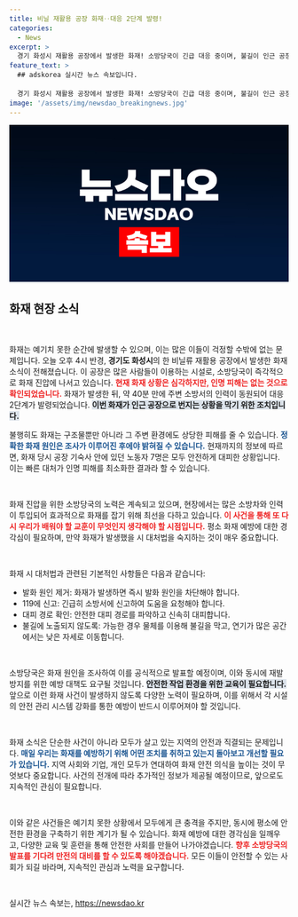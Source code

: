 ```yaml
---
title: 비닐 재활용 공장 화재‥대응 2단계 발령!
categories:
  - News
excerpt: >
  경기 화성시 재활용 공장에서 발생한 화재! 소방당국이 긴급 대응 중이며, 불길이 인근 공장으로 확산돼 초비상이 걸렸습니다. 인명 피해는 없는 상황, 자세한 소식은 클릭하세요!
feature_text: >
  ## adskorea 실시간 뉴스 속보입니다.

  경기 화성시 재활용 공장에서 발생한 화재! 소방당국이 긴급 대응 중이며, 불길이 인근 공장으로 확산돼 초비상이 걸렸습니다. 인명 피해는 없는 상황, 자세한 소식은 클릭하세요!
image: '/assets/img/newsdao_breakingnews.jpg'
---
```


<p><img src="/assets/img/newsdao_breakingnews.jpg" alt="adskorea 속보" /></p>

<h2 data-ke-size="size26">화재 현장 소식</h2>

<p data-ke-size="size16">&nbsp;</p>

<p>화재는 예기치 못한 순간에 발생할 수 있으며, 이는 많은 이들이 걱정할 수밖에 없는 문제입니다. 오늘 오후 4시 반경, <strong>경기도 화성시</strong>의 한 비닐류 재활용 공장에서 발생한 화재 소식이 전해졌습니다. 이 공장은 많은 사람들이 이용하는 시설로, 소방당국이 즉각적으로 화재 진압에 나서고 있습니다. <b><span style="color: #ee2323;">현재 화재 상황은 심각하지만, 인명 피해는 없는 것으로 확인되었습니다.</span></b> 화재가 발생한 뒤, 약 40분 만에 주변 소방서의 인력이 동원되어 대응 2단계가 발령되었습니다. <b><span style="background-color: #21538527;">이번 화재가 인근 공장으로 번지는 상황을 막기 위한 조치입니다.</span></b> </p>

<p>불행히도 화재는 구조물뿐만 아니라 그 주변 환경에도 상당한 피해를 줄 수 있습니다. <b><span style="color: #1a5490;">정확한 화재 원인은 조사가 이루어진 후에야 밝혀질 수 있습니다.</span></b> 현재까지의 정보에 따르면, 화재 당시 공장 기숙사 안에 있던 노동자 7명은 모두 안전하게 대피한 상황입니다. 이는 빠른 대처가 인명 피해를 최소화한 결과라 할 수 있습니다. </p>

<p data-ke-size="size16">&nbsp;</p>

<p>화재 진압을 위한 소방당국의 노력은 계속되고 있으며, 현장에서는 많은 소방차와 인력이 투입되어 효과적으로 화재를 잡기 위해 최선을 다하고 있습니다. <b><span style="color: #ee2323;">이 사건을 통해 또 다시 우리가 배워야 할 교훈이 무엇인지 생각해야 할 시점입니다.</span></b> 평소 화재 예방에 대한 경각심이 필요하며, 만약 화재가 발생했을 시 대처법을 숙지하는 것이 매우 중요합니다.</p>

<p data-ke-size="size16">&nbsp;</p>

<p>화재 시 대처법과 관련된 기본적인 사항들은 다음과 같습니다:</p>

<ul>
    <li>발화 원인 제거: 화재가 발생하면 즉시 발화 원인을 차단해야 합니다.</li>
    <li>119에 신고: 긴급히 소방서에 신고하여 도움을 요청해야 합니다.</li>
    <li>대피 경로 확인: 안전한 대피 경로를 파악하고 신속히 대피합니다.</li>
    <li>불길에 노출되지 않도록: 가능한 경우 물체를 이용해 불길을 막고, 연기가 많은 공간에서는 낮은 자세로 이동합니다.</li>
</ul>

<p data-ke-size="size16">&nbsp;</p>

<p>소방당국은 화재 원인을 조사하여 이를 공식적으로 발표할 예정이며, 이와 동시에 재발 방지를 위한 예방 대책도 요구될 것입니다. <b><span style="background-color: #21538527;">안전한 작업 환경을 위한 교육이 필요합니다.</span></b> 앞으로 이런 화재 사건이 발생하지 않도록 다양한 노력이 필요하며, 이를 위해서 각 시설의 안전 관리 시스템 강화를 통한 예방이 반드시 이루어져야 할 것입니다.</p>

<p data-ke-size="size16">&nbsp;</p>

<p>화재 소식은 단순한 사건이 아니라 모두가 살고 있는 지역의 안전과 직결되는 문제입니다. <b><span style="color: #1a5490;">매일 우리는 화재를 예방하기 위해 어떤 조치를 취하고 있는지 돌아보고 개선할 필요가 있습니다.</span></b> 지역 사회와 기업, 개인 모두가 연대하여 화재 안전 의식을 높이는 것이 무엇보다 중요합니다. 사건의 전개에 따라 추가적인 정보가 제공될 예정이므로, 앞으로도 지속적인 관심이 필요합니다.</p>

<p data-ke-size="size16">&nbsp;</p>

<p>이와 같은 사건들은 예기치 못한 상황에서 모두에게 큰 충격을 주지만, 동시에 평소에 안전한 환경을 구축하기 위한 계기가 될 수 있습니다. 화재 예방에 대한 경각심을 일깨우고, 다양한 교육 및 훈련을 통해 안전한 사회를 만들어 나가야겠습니다. <b><span style="color: #ee2323;">향후 소방당국의 발표를 기다려 만전의 대비를 할 수 있도록 해야겠습니다.</span></b> 모든 이들이 안전할 수 있는 사회가 되길 바라며, 지속적인 관심과 노력을 요구합니다. </p>

<p data-ke-size="size16">&nbsp;</p>
실시간 뉴스 속보는, <a href="https://newsdao.kr" rel="dofollow">https://newsdao.kr</a>


